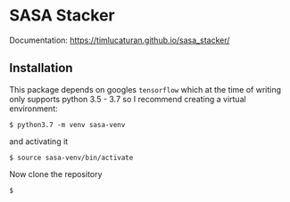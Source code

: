 # SASA Stacker
Documentation: https://timlucaturan.github.io/sasa_stacker/

## Installation
This package depends on  googles `tensorflow` which at the time of writing only supports python 3.5 - 3.7 so I recommend creating a virtual environment:

`$ python3.7 -m venv sasa-venv`

and activating it

`$ source sasa-venv/bin/activate`

Now clone the repository

`$ `
